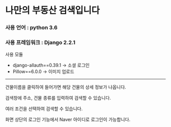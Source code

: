 # 나만의 부동산 검색입니다

### 사용 언어 : python 3.6 
### 사용 프레임워크 : Django 2.2.1

사용 모듈
 * django-allauth==0.39.1 -> 소셜 로그인
 * Pillow==6.0.0 -> 이미지 업로드

---


건물이름을 클릭하여 들어가면 해당 건물의 상세 정보가 나옵니다.

검색창에 주소, 건물 종류를 입력하여 검색할 수 있습니다.

여러 조건을 선택하여 검색할 수 있습니다.

화면 상단의 로그인 기능에서 Naver 아이디로 로그인이 가능합니다.



    